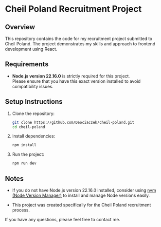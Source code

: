 # Cheil Poland Recruitment Project

## Overview

This repository contains the code for my recruitment project submitted to Cheil Poland. The project demonstrates my skills and approach to frontend development using React.

## Requirements

- **Node.js version 22.16.0** is strictly required for this project.  
  Please ensure that you have this exact version installed to avoid compatibility issues.

## Setup Instructions

1. Clone the repository:
   ```bash
   git clone https://github.com/Deociaczek/cheil-poland.git
   cd cheil-poland

2. Install dependencies:

   ```bash
   npm install
   ```

3. Run the project:

   ```bash
   npm run dev
   ```

## Notes

* If you do not have Node.js version 22.16.0 installed, consider using [nvm (Node Version Manager)](https://github.com/nvm-sh/nvm) to install and manage Node versions easily.

* This project was created specifically for the Cheil Poland recruitment process.

If you have any questions, please feel free to contact me.
